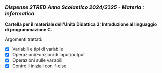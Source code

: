 ### *Dispense 2TRED Anno Scolastico 2024/2025 - Materia : Informatica*

**Cartella per il materiale dell'Unità Didattica 3: Introduzione al linguaggio di programmazione C.**

Argomenti trattati:
- [X] Variabili e tipi di variabile
- [X] Operazioni/Funzioni di input/output
- [X] Operazioni sulle variabili
- [X] Controlli iniziali con if-else
